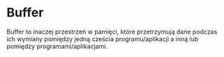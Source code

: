 # Buffer
Buffer to inaczej przestrzeń w pamięci, które przetrzymują dane podczas ich wymiany pomiędzy jedną cześcia programu/aplikacji a inną lub pomiędzy programami/aplikacjami. 
